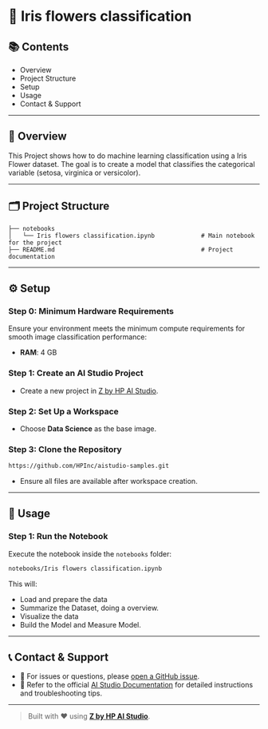 # 🌷 Iris flowers classification

## 📚 Contents

- Overview  
- Project Structure  
- Setup  
- Usage  
- Contact & Support

---

## 🧠 Overview

This Project shows how to do machine learning classification using a Iris Flower dataset. The goal is to create a model that classifies the categorical variable (setosa, virginica or versicolor).

---

## 🗂 Project Structure

```
├── notebooks
│   └── Iris flowers classification.ipynb             # Main notebook for the project              
├── README.md                                         # Project documentation
```

---

## ⚙️ Setup

### Step 0: Minimum Hardware Requirements

Ensure your environment meets the minimum compute requirements for smooth image classification performance:

- **RAM**: 4 GB  

### Step 1: Create an AI Studio Project

- Create a new project in [Z by HP AI Studio](https://zdocs.datascience.hp.com/docs/aistudio/overview).

### Step 2: Set Up a Workspace

- Choose **Data Science** as the base image.

### Step 3: Clone the Repository

```bash
https://github.com/HPInc/aistudio-samples.git
```

- Ensure all files are available after workspace creation.

---

## 🚀 Usage

### Step 1: Run the Notebook

Execute the notebook inside the `notebooks` folder:

```bash
notebooks/Iris flowers classification.ipynb
```

This will:

- Load and prepare the data
- Summarize the Dataset, doing a overview.
- Visualize the data
- Build the Model and Measure Model.


---

## 📞 Contact & Support

- 💬 For issues or questions, please [open a GitHub issue](https://github.com/HPInc/aistudio-samples/issues).
- 📘 Refer to the official [AI Studio Documentation](https://zdocs.datascience.hp.com/docs/aistudio/overview) for detailed instructions and troubleshooting tips.

---

> Built with ❤️ using [**Z by HP AI Studio**](https://zdocs.datascience.hp.com/docs/aistudio/overview).